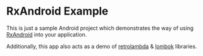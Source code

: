 RxAndroid Example
=====================

This is just a sample Android project which demonstrates the way of using [RxAndroid](https://github.com/ReactiveX/RxAndroid) into your application. 

Additionally, this app also acts as a demo of [retrolambda](https://github.com/orfjackal/retrolambda) & [lombok](http://projectlombok.org/) libraries.